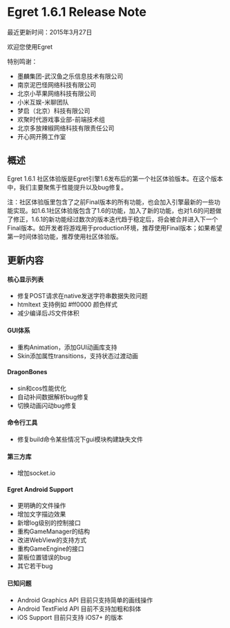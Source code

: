 Egret 1.6.1 Release Note
===============================


最近更新时间：2015年3月27日


欢迎您使用Egret

特别鸣谢：

* 墨麟集团-武汉鱼之乐信息技术有限公司
* 南京泥巴怪网络科技有限公司
* 北京小苹果网络科技有限公司
* 小米互娱-米聊团队
* 梦启（北京）科技有限公司
* 欢聚时代游戏事业部-前端技术组
* 北京多放辣椒网络科技有限责任公司
* 开心网开腾工作室

## 概述

Egret 1.6.1 社区体验版是Egret引擎1.6发布后的第一个社区体验版本。在这个版本中，我们主要聚焦于性能提升以及bug修复。

注：社区体验版里包含了之前Final版本的所有功能，也会加入引擎最新的一些功能实现。如1.6.1社区体验版包含了1.6的功能，加入了新的功能，也对1.6的问题做了修正，1.6.1的新功能经过数次的版本迭代趋于稳定后，将会被合并进入下一个Final版本。如开发者将游戏用于production环境，推荐使用Final版本；如果希望第一时间体验功能，推荐使用社区体验版。

## 更新内容


#### 核心显示列表

* 修复POST请求在native发送字符串数据失败问题
* htmltext 支持例如 #ff0000 颜色样式
* 减少编译后JS文件体积

#### GUI体系

* 重构Animation，添加GUI动画库支持
* Skin添加属性transitions，支持状态过渡动画

#### DragonBones

* sin和cos性能优化
* 自动补间数据解析bug修复
* 切换动画闪动bug修复

#### 命令行工具

* 修复build命令某些情况下gui模块构建缺失文件

#### 第三方库

* 增加socket.io


#### Egret Android Support

* 更明确的文件操作
* 增加文字描边效果
* 新增log级别的控制接口
* 重构GameManager的结构
* 改进WebView的支持方式
* 重构GameEngine的接口
* 蒙板位置错误的bug
* 其它若干bug


#### 已知问题

* Android Graphics API 目前只支持简单的画线操作
* Android TextField API 目前不支持加粗和斜体
* iOS Support 目前只支持 iOS7+ 的版本